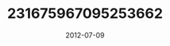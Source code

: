 ---
title: "231675967095253662"
image: "2012-07-09 22.45.49 231675967095253662_46248401"
date: "2012-07-09"
type: "photo"
---